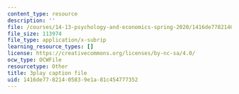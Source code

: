 ```yaml
---
content_type: resource
description: ''
file: /courses/14-13-psychology-and-economics-spring-2020/1416de77821405839e1a81c454777352_5C-Wp6sL8lg.srt
file_size: 113974
file_type: application/x-subrip
learning_resource_types: []
license: https://creativecommons.org/licenses/by-nc-sa/4.0/
ocw_type: OCWFile
resourcetype: Other
title: 3play caption file
uid: 1416de77-8214-0583-9e1a-81c454777352
---
```

